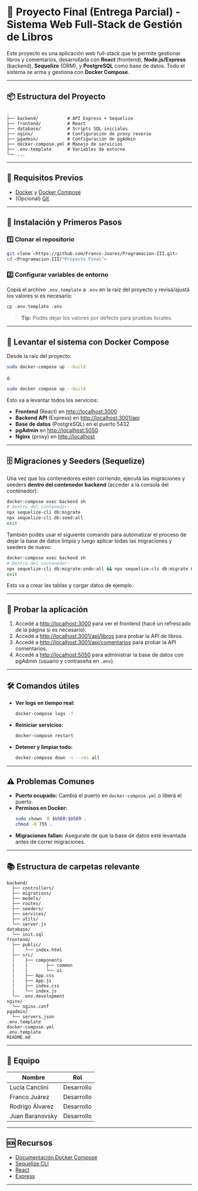 # 🚀 Proyecto Final (Entrega Parcial) - Sistema Web Full-Stack de Gestión de Libros

Este proyecto es una aplicación web full-stack que te permite gestionar libros y comentarios, desarrollada con **React** (frontend), **Node.js/Express** (backend), **Sequelize** (ORM), y **PostgreSQL** como base de datos. Todo el sistema se arma y gestiona con **Docker Compose**.

---

## 📦 Estructura del Proyecto

```
.
├── backend/           # API Express + Sequelize
├── frontend/          # React
├── database/          # Scripts SQL iniciales
├── nginx/             # Configuración de proxy reverso
├── pgadmin/           # Configuración de pgAdmin
├── docker-compose.yml # Manejo de servicios
├── .env.template      # Variables de entorno
└── ...
```

---

## 🏁 Requisitos Previos

- [Docker](https://docs.docker.com/get-docker/) y [Docker Compose](https://docs.docker.com/compose/)
- (Opcional) [Git](https://git-scm.com/)

---

## 🚀 Instalación y Primeros Pasos

### 1️⃣ Clonar el repositorio

```sh
git clone <https://github.com/Franco-Juarez/Programacion-III.git>
cd <Programacion-III/"Proyecto Final">
```

### 2️⃣ Configurar variables de entorno

Copiá el archivo `.env.template` a `.env` en la raíz del proyecto y revisá/ajustá los valores si es necesario:

```sh
cp .env.template .env
```

> **Tip:** Podés dejar los valores por defecto para pruebas locales.

---

## 🐳 Levantar el sistema con Docker Compose

Desde la raíz del proyecto:

```sh
sudo docker-compose up --build
```
ó
```sh
sudo docker compose up --build
```

Esto va a levantar todos los servicios:
- **Frontend** (React) en [http://localhost:3000](http://localhost:3000)
- **Backend API** (Express) en [http://localhost:3001/api](http://localhost:3001/api)
- **Base de datos** (PostgreSQL) en el puerto 5432
- **pgAdmin** en [http://localhost:5050](http://localhost:5050)
- **Nginx** (proxy) en [http://localhost](http://localhost)

---

## 🗄️ Migraciones y Seeders (Sequelize)

Una vez que los contenedores estén corriendo, ejecutá las migraciones y seeders **dentro del contenedor backend** (acceder a la consola del contenedor):

```sh
docker-compose exec backend sh
# Dentro del contenedor:
npx sequelize-cli db:migrate
npx sequelize-cli db:seed:all
exit
```

También podés usar el siguiente comando para automatizar el proceso de dejar la base de datos limpia y luego aplicar todas las migraciones y seeders de nuevo:

```sh
docker-compose exec backend sh
# Dentro del contenedor:
npx sequelize-cli db:migrate:undo:all && npx sequelize-cli db:migrate && npx sequelize-cli db:seed:all
exit
```

Esto va a crear las tablas y cargar datos de ejemplo.

---

## 🧪 Probar la aplicación

1. Accedé a [http://localhost:3000](http://localhost:3000) para ver el frontend (hacé un refrescado de la página si es necesario).
2. Accedé a [http://localhost:3001/api/libros](http://localhost:3001/api/libros) para probar la API de libros.
3. Accedé a [http://localhost:3001/api/comentarios](http://localhost:3001/api/comentarios) para probar la API comentarios.
4. Accedé a [http://localhost:5050](http://localhost:5050) para administrar la base de datos con pgAdmin (usuario y contraseña en `.env`).

---

## 🛠️ Comandos útiles

- **Ver logs en tiempo real:**
  ```sh
  docker-compose logs -f
  ```
- **Reiniciar servicios:**
  ```sh
  docker-compose restart
  ```
- **Detener y limpiar todo:**
  ```sh
  docker-compose down -v --rmi all
  ```

---

## ⚠️ Problemas Comunes

- **Puerto ocupado:** Cambiá el puerto en `docker-compose.yml` o liberá el puerto.
- **Permisos en Docker:**  
  ```sh
  sudo chown -R $USER:$USER .
  chmod -R 755 .
  ```
- **Migraciones fallan:** Asegurate de que la base de datos esté levantada antes de correr migraciones.

---

## 📚 Estructura de carpetas relevante

```
backend/
  ├── controllers/
  ├── migrations/
  ├── models/
  ├── routes/
  ├── seeders/
  ├── services/
  ├── utils/
  └── server.js
database/
  └── init.sql
frontend/
  ├── public/
  |    └── index.html
  ├── src/
  |    ├── components
  |    |       ├── common
  |    |       └── ui
  |    ├── App.css
  |    ├── App.js
  |    ├── index.css
  |    └── index.js
  └── .env.development
nginx/
  └── nginx.conf
pgadmin/
  └── servers.json
.env.template
docker-compose.yml
.env.template
README.md
```

---

## 👥 Equipo

| Nombre               | Rol          |
|----------------------|--------------|
| Lucía Canclini       | Desarrollo   |
| Franco Juárez        | Desarrollo   |
| Rodrigo Álvarez      | Desarrollo   |
| Juan Baranovsky      | Desarrollo   |

---

## 🆘 Recursos

- [Documentación Docker Compose](https://docs.docker.com/compose/)
- [Sequelize CLI](https://sequelize.org/master/manual/migrations.html)
- [React](https://react.dev/)
- [Express](https://expressjs.com/)

---